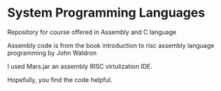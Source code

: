 # System Programming Languages


Repository for course offered in Assembly and C language

Assembly code is from the book introduction to risc assembly language programming by John Waldron

I used Mars.jar an assembly RISC virtulization IDE.

Hopefully, you find the code helpful.
